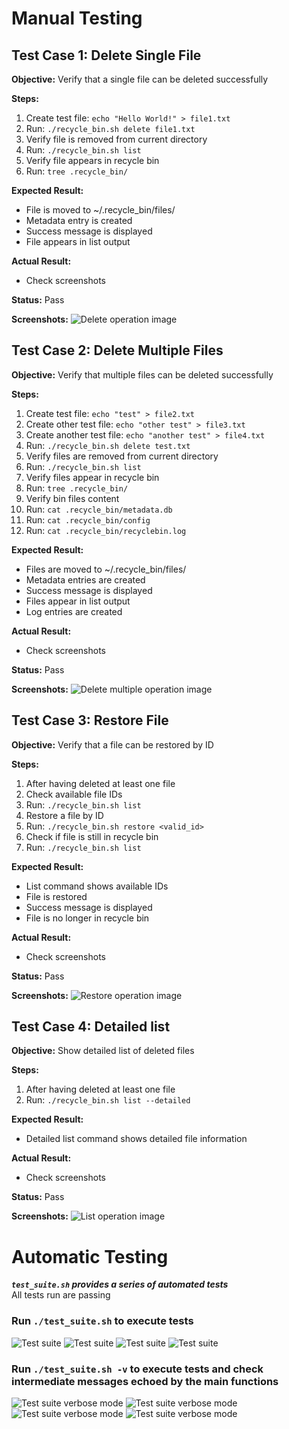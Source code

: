 # Manual Testing
## Test Case 1: Delete Single File 
 
**Objective:** Verify that a single file can be deleted successfully 
 
**Steps:** 
1. Create test file: `echo "Hello World!" > file1.txt` 
2. Run: `./recycle_bin.sh delete file1.txt` 
3. Verify file is removed from current directory 
4. Run: `./recycle_bin.sh list` 
5. Verify file appears in recycle bin 
6. Run: `tree .recycle_bin/`
 
**Expected Result:** 
- File is moved to ~/.recycle_bin/files/ 
- Metadata entry is created 
- Success message is displayed 
- File appears in list output 
 
**Actual Result:**
- Check screenshots
 
**Status:** Pass
 
**Screenshots:**
![Delete operation image](screenshots/delete_operation.png "Delete operation")

## Test Case 2: Delete Multiple Files
 
**Objective:** Verify that multiple files can be deleted successfully 
 
**Steps:** 
1. Create test file: `echo "test" > file2.txt` 
2. Create other test file: `echo "other test" > file3.txt` 
3. Create another test file: `echo "another test" > file4.txt` 
4. Run: `./recycle_bin.sh delete test.txt` 
5. Verify files are removed from current directory
6. Run: `./recycle_bin.sh list` 
7. Verify files appear in recycle bin 
8. Run: `tree .recycle_bin/`
9. Verify bin files content
9. Run: `cat .recycle_bin/metadata.db`
10. Run: `cat .recycle_bin/config`
11. Run: `cat .recycle_bin/recyclebin.log`
 
**Expected Result:** 
- Files are moved to ~/.recycle_bin/files/ 
- Metadata entries are created 
- Success message is displayed 
- Files appear in list output 
- Log entries are created
 
**Actual Result:**
- Check screenshots
 
**Status:** Pass
 
**Screenshots:**
![Delete multiple operation image](screenshots/delete_multiple_operation.png "Delete multiple operation")

## Test Case 3: Restore File
 
**Objective:** Verify that a file can be restored by ID
 
**Steps:** 
1. After having deleted at least one file
2. Check available file IDs
3. Run: `./recycle_bin.sh list`
4. Restore a file by ID
5. Run: `./recycle_bin.sh restore <valid_id>`
6. Check if file is still in recycle bin
7. Run: `./recycle_bin.sh list`

**Expected Result:** 
- List command shows available IDs
- File is restored
- Success message is displayed
- File is no longer in recycle bin
 
**Actual Result:**
- Check screenshots
 
**Status:** Pass
 
**Screenshots:**
![Restore operation image](screenshots/restore_operation.png "Restore operation")

## Test Case 4: Detailed list 
 
**Objective:** Show detailed list of deleted files
 
**Steps:** 
1. After having deleted at least one file
2. Run: `./recycle_bin.sh list --detailed`

**Expected Result:** 
- Detailed list command shows detailed file information
 
**Actual Result:**
- Check screenshots
 
**Status:** Pass
 
**Screenshots:**
![List operation image](screenshots/list_view.png "List operation")

# Automatic Testing
***`test_suite.sh` provides a series of automated tests***  
All tests run are passing

### Run `./test_suite.sh` to execute tests
![Test suite](screenshots/test_suite1.png "Test suite")
![Test suite](screenshots/test_suite2.png "Test suite")
![Test suite](screenshots/test_suite3.png "Test suite")
![Test suite](screenshots/test_suite4.png "Test suite")

### Run `./test_suite.sh -v` to execute tests and check intermediate messages echoed by the main functions
![Test suite verbose mode](screenshots/test_suite_verbose1.png "Test suite verbose mode")
![Test suite verbose mode](screenshots/test_suite_verbose2.png "Test suite verbose mode")
![Test suite verbose mode](screenshots/test_suite_verbose3.png "Test suite verbose mode")
![Test suite verbose mode](screenshots/test_suite_verbose4.png "Test suite verbose mode")
